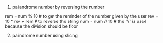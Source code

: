 1. paliandrome number by reversing the number

rem = num % 10                              # to get the reminder of the number given by the user
rev = 10 * rev + rem                        # to reverse the string
num = num // 10                             # the '//' is used because the division should be floor

2. palindrome number using slicing 